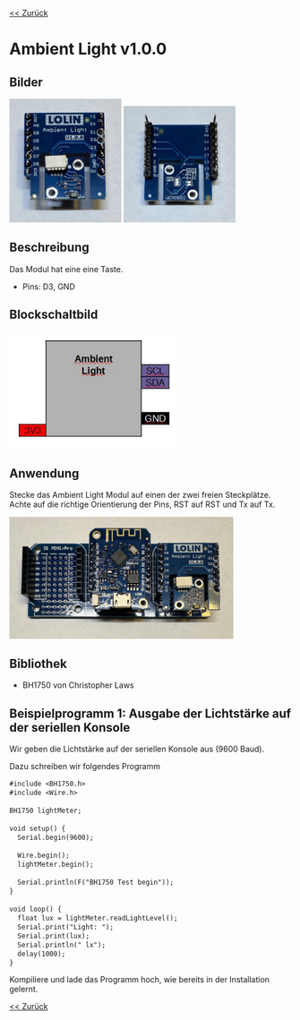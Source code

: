[<< Zurück](../README.md)

# Ambient Light v1.0.0

## Bilder

<img src="Bilder/vorne.JPEG" alt="drawing" width="200"/>
<img src="Bilder/hinten.JPEG" alt="drawing" width="200"/>

## Beschreibung

Das Modul hat eine eine Taste.

- Pins: D3, GND

## Blockschaltbild

<img src="Bilder/pins.jpg" alt="drawing" width="300"/>

## Anwendung

Stecke das Ambient Light Modul auf einen der zwei freien Steckplätze. Achte auf die richtige Orientierung der Pins, RST auf RST und Tx auf Tx.

<img src="Bilder/gesteckt.JPEG" alt="drawing" width="400"/>


## Bibliothek

- BH1750 von Christopher Laws

## Beispielprogramm 1: Ausgabe der Lichtstärke auf der seriellen Konsole

Wir geben die Lichtstärke auf der seriellen Konsole aus (9600 Baud).

Dazu schreiben wir folgendes Programm

```
#include <BH1750.h>
#include <Wire.h>

BH1750 lightMeter;

void setup() {
  Serial.begin(9600);

  Wire.begin();
  lightMeter.begin();

  Serial.println(F("BH1750 Test begin"));
}

void loop() {
  float lux = lightMeter.readLightLevel();
  Serial.print("Light: ");
  Serial.print(lux);
  Serial.println(" lx");
  delay(1000);
}

```
Kompiliere und lade das Programm hoch, wie bereits in der Installation gelernt.

[<< Zurück](../README.md) 